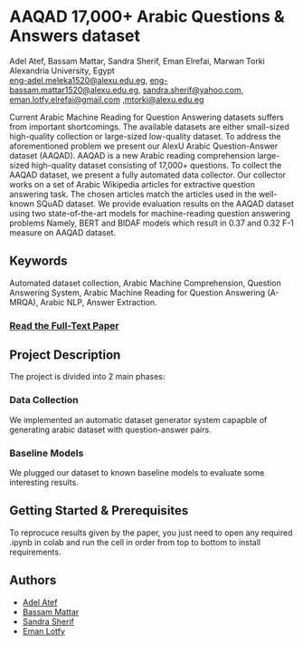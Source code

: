 # AAQAD 17,000+ Arabic Questions &amp; Answers dataset
   Adel Atef, Bassam Mattar, Sandra Sherif, Eman Elrefai, Marwan Torki <br/>
                           Alexandria University, Egypt <br/>
    eng-adel.meleka1520@alexu.edu.eg, eng-bassam.mattar1520@alexu.edu.eg, sandra.sherif@yahoo.com, eman.lotfy.elrefai@gmail.com  ,mtorki@alexu.edu.eg
    
Current Arabic Machine Reading for Question Answering datasets suffers from important shortcomings. The available datasets are
either small-sized high-quality collection or large-sized low-quality dataset. To address the aforementioned problem we present our
AlexU Arabic Question-Answer dataset (AAQAD). AAQAD is a new Arabic reading comprehension large-sized high-quality dataset
consisting of 17,000+ questions. To collect the AAQAD dataset, we present a fully automated data collector. Our collector works on a
set of Arabic Wikipedia articles for extractive question answering task. The chosen articles match the articles used in the well-known
SQuAD dataset. We provide evaluation results on the AAQAD dataset using two state-of-the-art models for machine-reading question
answering problems Namely, BERT and BIDAF models which result in 0.37 and 0.32 F-1 measure on AAQAD dataset.

## Keywords
Automated dataset collection, Arabic Machine Comprehension, Question Answering System, Arabic Machine Reading for Question Answering (A-MRQA), Arabic NLP, Answer Extraction.

### [Read the Full-Text Paper](https://pages.github.com/)

## Project Description
The project is divided into 2 main phases:
### Data Collection
We implemented an automatic dataset generator system capapble of generating arabic dataset with question-answer pairs.
### Baseline Models
We plugged our dataset to known baseline models to evaluate some interesting results.
## Getting Started & Prerequisites
To reprocuce results given by the paper, you just need to open any required .ipynb in colab and run the cell in order from top to bottom to install requirements.

## Authors
* [Adel Atef](https://github.com/adelmeleka)
* [Bassam Mattar](https://github.com/BassamMattar)
* [Sandra Sherif](https://github.com/SandraSherif)
* [Eman Lotfy](https://github.com/emanlotfy52)

